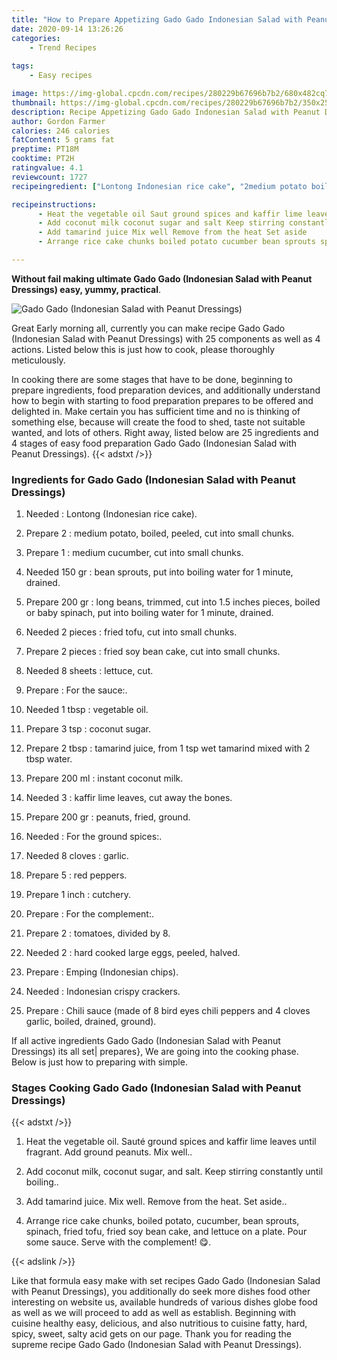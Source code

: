 ```yaml
---
title: "How to Prepare Appetizing Gado Gado Indonesian Salad with Peanut Dressings"
date: 2020-09-14 13:26:26
categories:
    - Trend Recipes
    
tags:
    - Easy recipes

image: https://img-global.cpcdn.com/recipes/280229b67696b7b2/680x482cq70/gado-gado-indonesian-salad-with-peanut-dressings-recipe-main-photo.jpg
thumbnail: https://img-global.cpcdn.com/recipes/280229b67696b7b2/350x250cq70/gado-gado-indonesian-salad-with-peanut-dressings-recipe-main-photo.jpg
description: Recipe Appetizing Gado Gado Indonesian Salad with Peanut Dressings with 25 ingredients and 4 stages of easy cooking.
author: Gordon Farmer
calories: 246 calories
fatContent: 5 grams fat
preptime: PT18M
cooktime: PT2H
ratingvalue: 4.1
reviewcount: 1727
recipeingredient: ["Lontong Indonesian rice cake", "2medium potato boiled peeled cut into small chunks", "1medium cucumber cut into small chunks", "150 grbean sprouts put into boiling water for 1 minute drained", "200 grlong beans trimmed cut into 15 inches pieces boiled or baby spinach put into boiling water for 1 minute drained", "2 piecesfried tofu cut into small chunks", "2 piecesfried soy bean cake cut into small chunks", "8 sheetslettuce cut", "For the sauce", "1 tbspvegetable oil", "3 tspcoconut sugar", "2 tbsptamarind juice from 1 tsp wet tamarind mixed with 2 tbsp water", "200 mlinstant coconut milk", "3kaffir lime leaves cut away the bones", "200 grpeanuts fried ground", "For the ground spices", "8 clovesgarlic", "5red peppers", "1 inchcutchery", "For the complement", "2tomatoes divided by 8", "2hard cooked large eggs peeled halved", "Emping Indonesian chips", "Indonesian crispy crackers", "Chili sauce made of 8 bird eyes chili peppers and 4 cloves garlic boiled drained ground"]

recipeinstructions: 
      - Heat the vegetable oil Saut ground spices and kaffir lime leaves until fragrant Add ground peanuts Mix well 
      - Add coconut milk coconut sugar and salt Keep stirring constantly until boiling 
      - Add tamarind juice Mix well Remove from the heat Set aside 
      - Arrange rice cake chunks boiled potato cucumber bean sprouts spinach fried tofu fried soy bean cake and lettuce on a plate Pour some sauce Serve with the complement 

---
```




**Without fail making ultimate Gado Gado (Indonesian Salad with Peanut Dressings) easy, yummy, practical**. 


![Gado Gado (Indonesian Salad with Peanut Dressings)](https://img-global.cpcdn.com/recipes/280229b67696b7b2/680x482cq70/gado-gado-indonesian-salad-with-peanut-dressings-recipe-main-photo.jpg "Gado Gado (Indonesian Salad with Peanut Dressings)")




Great Early morning all, currently you can make recipe Gado Gado (Indonesian Salad with Peanut Dressings) with 25 components as well as 4 actions. Listed below this is just how to cook, please thoroughly meticulously.

In cooking there are some stages that have to be done, beginning to prepare ingredients, food preparation devices, and additionally understand how to begin with starting to food preparation prepares to be offered and delighted in. Make certain you has sufficient time and no is thinking of something else, because will create the food to shed, taste not suitable wanted, and lots of others. Right away, listed below are 25 ingredients and 4 stages of easy food preparation Gado Gado (Indonesian Salad with Peanut Dressings).
{{< adstxt />}}

### Ingredients for Gado Gado (Indonesian Salad with Peanut Dressings)


1. Needed  : Lontong (Indonesian rice cake).

1. Prepare 2 : medium potato, boiled, peeled, cut into small chunks.

1. Prepare 1 : medium cucumber, cut into small chunks.

1. Needed 150 gr : bean sprouts, put into boiling water for 1 minute, drained.

1. Prepare 200 gr : long beans, trimmed, cut into 1.5 inches pieces, boiled or baby spinach, put into boiling water for 1 minute, drained.

1. Needed 2 pieces : fried tofu, cut into small chunks.

1. Prepare 2 pieces : fried soy bean cake, cut into small chunks.

1. Needed 8 sheets : lettuce, cut.

1. Prepare  : For the sauce:.

1. Needed 1 tbsp : vegetable oil.

1. Prepare 3 tsp : coconut sugar.

1. Prepare 2 tbsp : tamarind juice, from 1 tsp wet tamarind mixed with 2 tbsp water.

1. Prepare 200 ml : instant coconut milk.

1. Needed 3 : kaffir lime leaves, cut away the bones.

1. Prepare 200 gr : peanuts, fried, ground.

1. Needed  : For the ground spices:.

1. Needed 8 cloves : garlic.

1. Prepare 5 : red peppers.

1. Prepare 1 inch : cutchery.

1. Prepare  : For the complement:.

1. Prepare 2 : tomatoes, divided by 8.

1. Needed 2 : hard cooked large eggs, peeled, halved.

1. Prepare  : Emping (Indonesian chips).

1. Needed  : Indonesian crispy crackers.

1. Prepare  : Chili sauce (made of 8 bird eyes chili peppers and 4 cloves garlic, boiled, drained, ground).



If all active ingredients Gado Gado (Indonesian Salad with Peanut Dressings) its all set| prepares}, We are going into the cooking phase. Below is just how to preparing with simple.

### Stages Cooking Gado Gado (Indonesian Salad with Peanut Dressings)

{{< adstxt />}}


1. Heat the vegetable oil. Sauté ground spices and kaffir lime leaves until fragrant. Add ground peanuts. Mix well..



1. Add coconut milk, coconut sugar, and salt. Keep stirring constantly until boiling..



1. Add tamarind juice. Mix well. Remove from the heat. Set aside..



1. Arrange rice cake chunks, boiled potato, cucumber, bean sprouts, spinach, fried tofu, fried soy bean cake, and lettuce on a plate. Pour some sauce. Serve with the complement! 😋.





{{< adslink />}}

Like that formula easy make with set recipes Gado Gado (Indonesian Salad with Peanut Dressings), you additionally do seek more dishes food other interesting on website us, available hundreds of various dishes globe food as well as we will proceed to add as well as establish. Beginning with cuisine healthy easy, delicious, and also nutritious to cuisine fatty, hard, spicy, sweet, salty acid gets on our page. Thank you for reading the supreme recipe Gado Gado (Indonesian Salad with Peanut Dressings).
